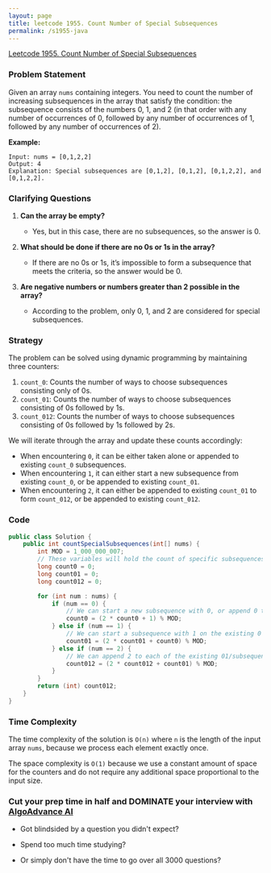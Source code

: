 ```yaml
---
layout: page
title: leetcode 1955. Count Number of Special Subsequences
permalink: /s1955-java
---
```

[Leetcode 1955. Count Number of Special Subsequences](https://algoadvance.github.io/algoadvance/l1955)
### Problem Statement

Given an array `nums` containing integers. You need to count the number of increasing subsequences in the array that satisfy the condition: the subsequence consists of the numbers 0, 1, and 2 (in that order with any number of occurrences of 0, followed by any number of occurrences of 1, followed by any number of occurrences of 2).

**Example:**

```
Input: nums = [0,1,2,2]
Output: 4
Explanation: Special subsequences are [0,1,2], [0,1,2], [0,1,2,2], and [0,1,2,2].
```

### Clarifying Questions

1. **Can the array be empty?**
   - Yes, but in this case, there are no subsequences, so the answer is 0.

2. **What should be done if there are no 0s or 1s in the array?**
   - If there are no 0s or 1s, it’s impossible to form a subsequence that meets the criteria, so the answer would be 0.

3. **Are negative numbers or numbers greater than 2 possible in the array?**
   - According to the problem, only 0, 1, and 2 are considered for special subsequences.

### Strategy

The problem can be solved using dynamic programming by maintaining three counters:

1. `count_0`: Counts the number of ways to choose subsequences consisting only of 0s.
2. `count_01`: Counts the number of ways to choose subsequences consisting of 0s followed by 1s.
3. `count_012`: Counts the number of ways to choose subsequences consisting of 0s followed by 1s followed by 2s.

We will iterate through the array and update these counts accordingly:
- When encountering `0`, it can be either taken alone or appended to existing `count_0` subsequences.
- When encountering `1`, it can either start a new subsequence from existing `count_0`, or be appended to existing `count_01`.
- When encountering `2`, it can either be appended to existing `count_01` to form `count_012`, or be appended to existing `count_012`.

### Code

```java
public class Solution {
    public int countSpecialSubsequences(int[] nums) {
        int MOD = 1_000_000_007;
        // These variables will hold the count of specific subsequences
        long count0 = 0;
        long count01 = 0;
        long count012 = 0;

        for (int num : nums) {
            if (num == 0) {
                // We can start a new subsequence with 0, or append 0 to each of the existing 0 subsequences.
                count0 = (2 * count0 + 1) % MOD;
            } else if (num == 1) {
                // We can start a subsequence with 1 on the existing 0 subsequences, or attach 1 to each of the existing 01 subsequences.
                count01 = (2 * count01 + count0) % MOD;
            } else if (num == 2) {
                // We can append 2 to each of the existing 01/subsequences.
                count012 = (2 * count012 + count01) % MOD;
            }
        }
        return (int) count012;
    }
}
```

### Time Complexity

The time complexity of the solution is `O(n)` where `n` is the length of the input array `nums`, because we process each element exactly once.

The space complexity is `O(1)` because we use a constant amount of space for the counters and do not require any additional space proportional to the input size.


### Cut your prep time in half and DOMINATE your interview with [AlgoAdvance AI](https://algoAdvance.com)

- Got blindsided by a question you didn't expect?

- Spend too much time studying?

- Or simply don't have the time to go over all 3000 questions?

